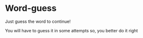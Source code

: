 # Word-guess
Just guess the word to continue!

You will have to guess it in some attempts so, you better do it right
